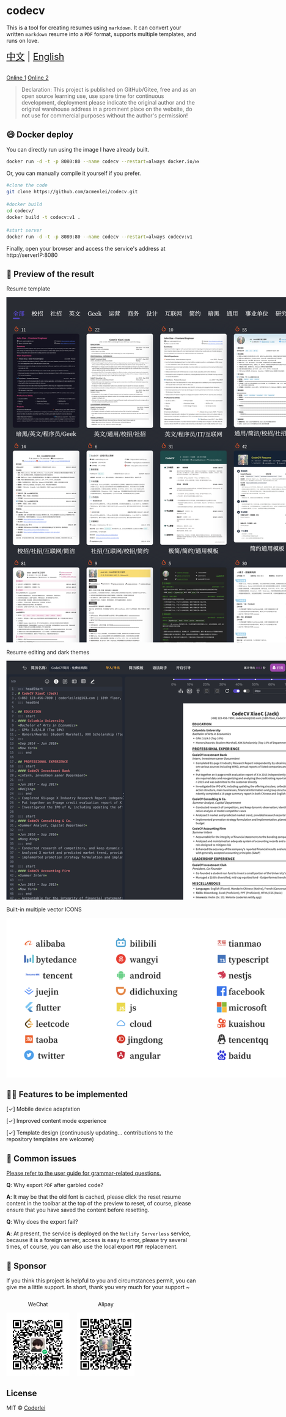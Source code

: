 # codecv

This is a tool for creating resumes using `markdown`. It can convert your written `markdown` resume into a `PDF` format, supports multiple templates, and runs on love.

<div style="font-size: 1.5rem;">
  <a href="./README.md">中文</a> |
  <a href="./README.en.md">English</a>
</div>
</br>

[Online 1](https://codecv.top) [Online 2](https://codeleilei.gitee.io/markdown2pdf)

> Declaration: This project is published on GitHub/Gitee, free and as an open source learning use, use spare time for continuous development, deployment please indicate the original author and the original warehouse address in a prominent place on the website, do not use for commercial purposes without the author's permission!

## 😄 Docker deploy

You can directly run using the image I have already built.

```sh
docker run -d -t -p 8080:80 --name codecv --restart=always docker.io/wenyang0/codecv:latest
```

Or, you can manually compile it yourself if you prefer.

```sh
#clone the code
git clone https://github.com/acmenlei/codecv.git

#docker build
cd codecv/
docker build -t codecv:v1 .

#start server
docker run -d -t -p 8080:80 --name codecv --restart=always codecv:v1
```

Finally, open your browser and access the service's address at http://serverIP:8080

## 🤩 Preview of the result

<p>Resume template</p>

<img style="max-width: 1000px" src="./docs/templates.webp" alt="模板" />

<p>Resume editing and dark themes</p>

<img style="max-width: 1000px" src="./docs/editor.webp" alt="编辑页" />

<p>Built-in multiple vector ICONS</p>

<img style="max-width: 1000px" src="./docs/iconfont.webp" alt="矢量图标" />

## ✊🏻 Features to be implemented

[✓] Mobile device adaptation

[✓] Improved content mode experience

[✓] Template design (continuously updating... contributions to the repository templates are welcome)

## 🤔 Common issues

[Please refer to the user guide for grammar-related questions.](https://codeleilei.gitee.io/markdown2pdf/#/syntax/helper)

**Q**: Why export `PDF` after garbled code?

**A**: It may be that the old font is cached, please click the reset resume content in the toolbar at the top of the preview to reset, of course, please ensure that you have saved the content before resetting.

**Q**: Why does the export fail?

**A**: At present, the service is deployed on the `Netlify Serverless` service, because it is a foreign server, access is easy to error, please try several times, of course, you can also use the local export `PDF` replacement.

## 🙏 Sponsor

If you think this project is helpful to you and circumstances permit, you can give me a little support. In short, thank you very much for your support ~

<div style="display: flex; gap: 20px;">
	<div style="text-align: center">
		<p>WeChat</p>
		<img style="width: 165px" src="./docs/wechat.jpg" alt="WeChat" />
	</div>
	<div style="text-align: center">
		<p>Alipay</p>
		<img style="width: 150px" src="./docs/alipay.jpg" alt="Alipay" />
	</div>
</div>

## License

MIT © [Coderlei](./license)
